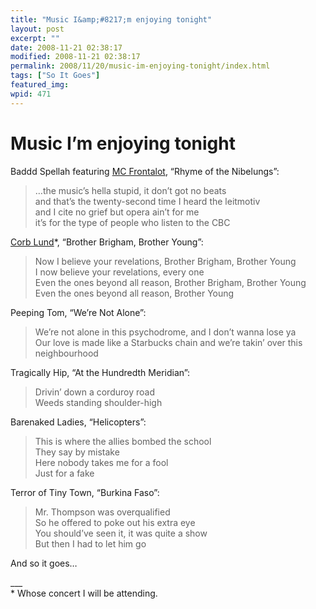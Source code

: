 ```yaml
---
title: "Music I&amp;#8217;m enjoying tonight"
layout: post
excerpt: ""
date: 2008-11-21 02:38:17
modified: 2008-11-21 02:38:17
permalink: 2008/11/20/music-im-enjoying-tonight/index.html
tags: ["So It Goes"]
featured_img: 
wpid: 471
---
```


# Music I&#8217;m enjoying tonight

Baddd Spellah featuring [MC Frontalot](http://frontalot.com/), “Rhyme of the Nibelungs”:

> …the music’s hella stupid, it don’t got no beats  
> and that’s the twenty-second time I heard the leitmotiv  
> and I cite no grief but opera ain’t for me  
> it’s for the type of people who listen to the CBC

[Corb Lund](http://www.corblund.com/)\*, “Brother Brigham, Brother Young”:

> Now I believe your revelations, Brother Brigham, Brother Young  
> I now believe your revelations, every one  
> Even the ones beyond all reason, Brother Brigham, Brother Young  
> Even the ones beyond all reason, Brother Young

Peeping Tom, “We’re Not Alone”:

> We’re not alone in this psychodrome, and I don’t wanna lose ya  
> Our love is made like a Starbucks chain and we’re takin’ over this neighbourhood

Tragically Hip, “At the Hundredth Meridian”:

> Drivin’ down a corduroy road  
> Weeds standing shoulder-high

Barenaked Ladies, “Helicopters”:

> This is where the allies bombed the school  
> They say by mistake  
> Here nobody takes me for a fool  
> Just for a fake

Terror of Tiny Town, “Burkina Faso”:

> Mr. Thompson was overqualified  
> So he offered to poke out his extra eye  
> You should’ve seen it, it was quite a show  
> But then I had to let him go

And so it goes…

\_\_\_  
\* Whose concert I will be attending.